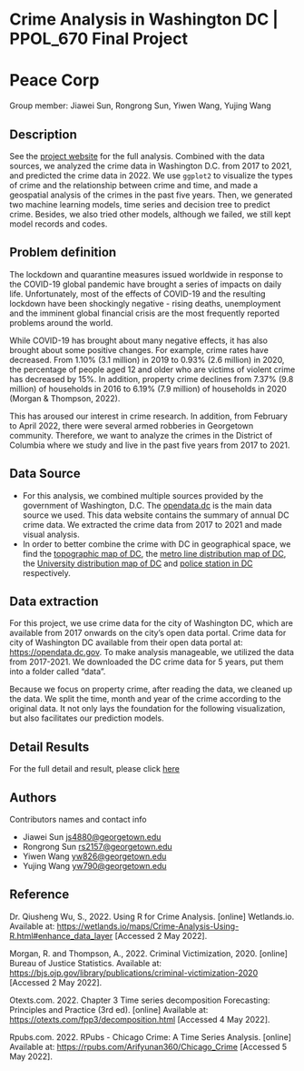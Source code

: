 # Crime Analysis in Washington DC | PPOL_670 Final Project

# Peace Corp

Group member: Jiawei Sun, Rongrong Sun, Yiwen Wang, Yujing Wang

## Description 
See the [project website](https://yujingwang111.github.io/yujingwang.io/) for the full analysis.
Combined with the data sources, we analyzed the crime data in Washington D.C. from 2017 to 2021, and predicted the crime data in 2022. We use `ggplot2`  to visualize the types of crime and the relationship between crime and time, and made a geospatial analysis of the crimes in the past five years. Then, we generated two machine learning models, time series and decision tree to predict crime. Besides, we also tried other models, although we failed, we still kept model records and codes.

## Problem definition
The lockdown and quarantine measures issued worldwide in response to the COVID-19 global pandemic have brought a series of impacts on daily life. Unfortunately, most of the effects of COVID-19 and the resulting lockdown have been shockingly negative - rising deaths, unemployment and the imminent global financial crisis are the most frequently reported problems around the world. 

While COVID-19 has brought about many negative effects, it has also brought about some positive changes. For example, crime rates have decreased. From 1.10% (3.1 million) in 2019 to 0.93% (2.6 million) in 2020, the percentage of people aged 12 and older who are victims of violent crime has decreased by 15%. In addition, property crime declines from 7.37% (9.8 million) of households in 2016 to 6.19% (7.9 million) of households in 2020 (Morgan & Thompson, 2022).

This has aroused our interest in crime research. In addition, from February to April 2022, there were several armed robberies in Georgetown community. Therefore, we want to analyze the crimes in the District of Columbia where we study and live in the past five years from 2017 to 2021.

## Data Source
* For this analysis, we combined multiple sources provided by the government of Washington, D.C. The [opendata.dc](https://opendata.dc.gov/search?collection=Dataset&q=crime%20incidents) is the main data source we used. This data website contains the summary of annual DC crime data. We extracted the crime data from 2017 to 2021 and made visual analysis.
* In order to better combine the crime with DC in geographical space, we find the [topographic map of DC](https://catalog.data.gov/dataset/tiger-line-shapefile-2017-state-district-of-columbia-current-census-tract-state-based), the [metro line distribution map of DC](https://opendata.dc.gov/datasets/DCGIS::metro-lines/about), the [University distribution map of DC](https://opendata.dc.gov/datasets/DCGIS::universities-and-colleges/explore?location=38.891128%2C-77.020974%2C11.86) and [police station in DC](https://opendata.dc.gov/datasets/police-stations/explore?location=38.890899%2C-77.026467%2C12.54) respectively.

## Data extraction
For this project, we use crime data for the city of Washington DC, which are available from 2017 onwards on the city’s open data portal. Crime data for city of Washington DC available from their open data portal at: https://opendata.dc.gov. To make analysis manageable, we utilized the data from 2017-2021. We downloaded the DC crime data for 5 years,  put them into a folder called “data”.

Because we focus on property crime, after reading the data, we cleaned up the data. We split the time, month and year of the crime according to the original data. It not only lays the foundation for the following visualization, but also facilitates our prediction models.

## Detail Results
For the full detail and result, please click [here](https://yujingwang111.github.io/PPOL670_Final/)

## Authors

Contributors names and contact info

* Jiawei Sun js4880@georgetown.edu
* Rongrong Sun rs2157@georgetown.edu
* Yiwen Wang   yw826@georgetown.edu
* Yujing Wang yw790@georgetown.edu

## Reference

Dr. Qiusheng Wu, S., 2022. Using R for Crime Analysis. [online] Wetlands.io. Available at: <https://wetlands.io/maps/Crime-Analysis-Using-R.html#enhance_data_layer> [Accessed 2 May 2022].

Morgan, R. and Thompson, A., 2022. Criminal Victimization, 2020. [online] Bureau of Justice Statistics. Available at: <https://bjs.ojp.gov/library/publications/criminal-victimization-2020> [Accessed 2 May 2022].

Otexts.com. 2022. Chapter 3 Time series decomposition Forecasting: Principles and Practice (3rd ed). [online] Available at: <https://otexts.com/fpp3/decomposition.html> [Accessed 4 May 2022].

Rpubs.com. 2022. RPubs - Chicago Crime: A Time Series Analysis. [online] Available at: <https://rpubs.com/Arifyunan360/Chicago_Crime> [Accessed 5 May 2022].
